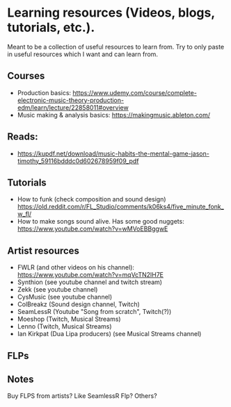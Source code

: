 # Learning resources (Videos, blogs, tutorials, etc.).
Meant to be a collection of useful resources to learn from. Try to only paste in useful resources which I want and can learn from.

## Courses
- Production basics: https://www.udemy.com/course/complete-electronic-music-theory-production-edm/learn/lecture/22858011#overview
- Music making & analysis basics: https://makingmusic.ableton.com/

## Reads:
- https://kupdf.net/download/music-habits-the-mental-game-jason-timothy_59116bdddc0d602678959f09_pdf

## Tutorials
- How to funk (check composition and sound design) https://old.reddit.com/r/FL_Studio/comments/k06ks4/five_minute_fonk_w_fl/
- How to make songs sound alive. Has some good nuggets: https://www.youtube.com/watch?v=wMVoEBBggwE

## Artist resources 
- FWLR (and other videos on his channel): https://www.youtube.com/watch?v=mqVcTN2lH7E
- Synthion (see youtube channel and twitch stream)
- Zekk (see youtube channel)
- CysMusic (see youtube channel)
- ColBreakz (Sound design channel, Twitch)
- SeamLessR (Youtube "Song from scratch", Twitch(?))
- Moeshop (Twitch, Musical Streams)
- Lenno (Twitch, Musical Streams)
- Ian Kirkpat (Dua Lipa producers) (see Musical Streams channel)

## FLPs

## Notes
Buy FLPS from artists? Like SeamlessR Flp? Others?
  
